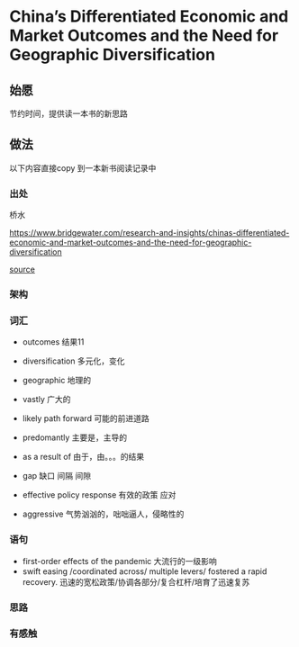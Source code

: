 # China’s Differentiated Economic and Market Outcomes and the Need for Geographic Diversification

## 始愿

节约时间，提供读一本书的新思路

## 做法

以下内容直接copy 到一本新书阅读记录中

###  出处

桥水

https://www.bridgewater.com/research-and-insights/chinas-differentiated-economic-and-market-outcomes-and-the-need-for-geographic-diversification

[source](../otherSource/document.pdf)

### 架构

### 词汇

* outcomes 结果11

* diversification 多元化，变化

* geographic 地理的

* vastly  广大的

* likely path forward  可能的前进道路

* predomantly  主要是，主导的

* as a result of 由于，由。。。的结果

* gap 缺口 间隔 间隙

* effective policy response 有效的政策 应对

* aggressive  气势汹汹的，咄咄逼人，侵略性的

### 语句

*  first-order effects of the pandemic  大流行的一级影响
* swift easing /coordinated across/ multiple levers/ fostered a rapid recovery.  迅速的宽松政策/协调各部分/复合杠杆/培育了迅速复苏

### 思路



### 有感触

